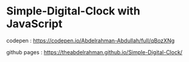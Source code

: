# Simple-Digital-Clock with JavaScript
codepen : https://codepen.io/Abdelrahman-Abdullah/full/qBozXNg



github pages : https://theabdelrahman.github.io/Simple-Digital-Clock/
